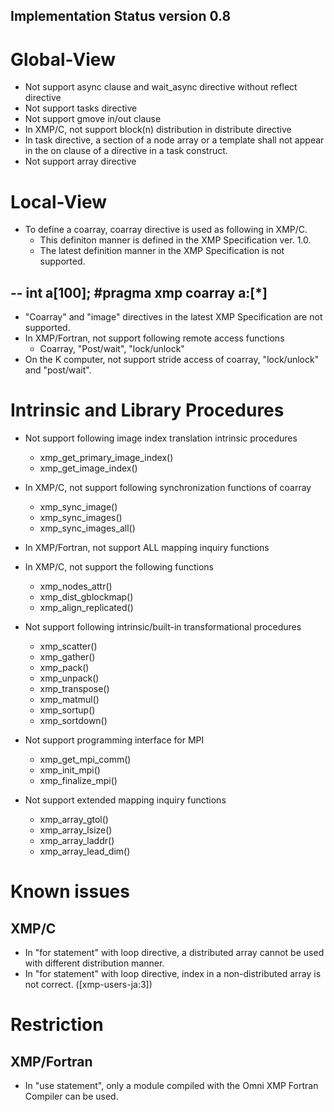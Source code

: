 Implementation Status version 0.8
---------------------------------------
# Global-View
* Not support async clause and wait_async directive without reflect directive
* Not support tasks directive
* Not support gmove in/out clause
* In XMP/C, not support block(n) distribution in distribute directive
* In task directive, a section of a node array or a template shall not appear in the on clause of a directive in a task construct.
* Not support array directive

# Local-View
* To define a coarray, coarray directive is used as following in XMP/C.
    * This definiton manner is defined in the XMP Specification ver. 1.0.
    * The latest definition manner in the XMP Specification is not supported. 

--
    int a[100];
    #pragma xmp coarray a:[*]
--

* "Coarray" and "image" directives in the latest XMP Specification are not supported.
* In XMP/Fortran, not support following remote access functions
    * Coarray, "Post/wait", "lock/unlock"
* On the K computer, not support stride access of coarray, "lock/unlock" and "post/wait".

# Intrinsic and Library Procedures
* Not support following image index translation intrinsic procedures
    * xmp_get_primary_image_index()
    * xmp_get_image_index()

* In XMP/C, not support following synchronization functions of coarray
    * xmp_sync_image()
    * xmp_sync_images()
    * xmp_sync_images_all()

* In XMP/Fortran, not support ALL mapping inquiry functions
* In XMP/C, not support the following functions
     * xmp_nodes_attr()
     * xmp_dist_gblockmap()
     * xmp_align_replicated()

* Not support following intrinsic/built-in transformational procedures
     * xmp_scatter()
     * xmp_gather()
     * xmp_pack()
     * xmp_unpack()
     * xmp_transpose()
     * xmp_matmul()
     * xmp_sortup()
     * xmp_sortdown()

* Not support programming interface for MPI
    * xmp_get_mpi_comm()
    * xmp_init_mpi()
    * xmp_finalize_mpi()

* Not support extended mapping inquiry functions
    * xmp_array_gtol()
    * xmp_array_lsize()
    * xmp_array_laddr()
    * xmp_array_lead_dim()

# Known issues
## XMP/C
* In "for statement" with loop directive, a distributed array cannot be used with different distribution manner.
* In "for statement" with loop directive, index in a non-distributed array is not correct. ([xmp-users-ja:3])

# Restriction
## XMP/Fortran
* In "use statement", only a module compiled with the Omni XMP Fortran Compiler can be used.
